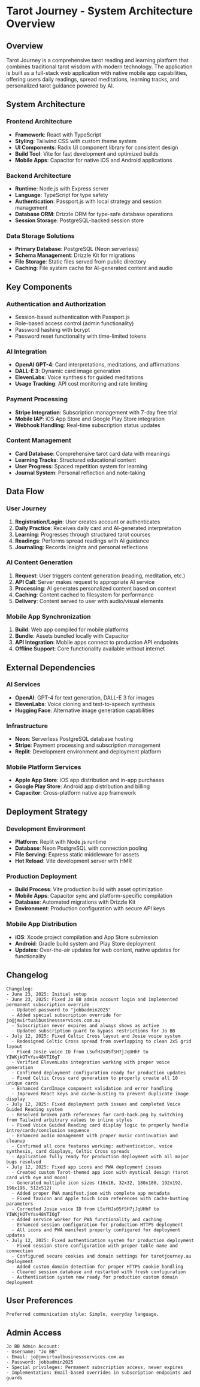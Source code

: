 # Tarot Journey - System Architecture Overview

## Overview

Tarot Journey is a comprehensive tarot reading and learning platform that combines traditional tarot wisdom with modern technology. The application is built as a full-stack web application with native mobile app capabilities, offering users daily readings, spread meditations, learning tracks, and personalized tarot guidance powered by AI.

## System Architecture

### Frontend Architecture
- **Framework**: React with TypeScript
- **Styling**: Tailwind CSS with custom theme system
- **UI Components**: Radix UI component library for consistent design
- **Build Tool**: Vite for fast development and optimized builds
- **Mobile Apps**: Capacitor for native iOS and Android applications

### Backend Architecture
- **Runtime**: Node.js with Express server
- **Language**: TypeScript for type safety
- **Authentication**: Passport.js with local strategy and session management
- **Database ORM**: Drizzle ORM for type-safe database operations
- **Session Storage**: PostgreSQL-backed session store

### Data Storage Solutions
- **Primary Database**: PostgreSQL (Neon serverless)
- **Schema Management**: Drizzle Kit for migrations
- **File Storage**: Static files served from public directory
- **Caching**: File system cache for AI-generated content and audio

## Key Components

### Authentication and Authorization
- Session-based authentication with Passport.js
- Role-based access control (admin functionality)
- Password hashing with bcrypt
- Password reset functionality with time-limited tokens

### AI Integration
- **OpenAI GPT-4**: Card interpretations, meditations, and affirmations
- **DALL-E 3**: Dynamic card image generation
- **ElevenLabs**: Voice synthesis for guided meditations
- **Usage Tracking**: API cost monitoring and rate limiting

### Payment Processing
- **Stripe Integration**: Subscription management with 7-day free trial
- **Mobile IAP**: iOS App Store and Google Play Store integration
- **Webhook Handling**: Real-time subscription status updates

### Content Management
- **Card Database**: Comprehensive tarot card data with meanings
- **Learning Tracks**: Structured educational content
- **User Progress**: Spaced repetition system for learning
- **Journal System**: Personal reflection and note-taking

## Data Flow

### User Journey
1. **Registration/Login**: User creates account or authenticates
2. **Daily Practice**: Receives daily card and AI-generated interpretation
3. **Learning**: Progresses through structured tarot courses
4. **Readings**: Performs spread readings with AI guidance
5. **Journaling**: Records insights and personal reflections

### AI Content Generation
1. **Request**: User triggers content generation (reading, meditation, etc.)
2. **API Call**: Server makes request to appropriate AI service
3. **Processing**: AI generates personalized content based on context
4. **Caching**: Content cached to filesystem for performance
5. **Delivery**: Content served to user with audio/visual elements

### Mobile App Synchronization
1. **Build**: Web app compiled for mobile platforms
2. **Bundle**: Assets bundled locally with Capacitor
3. **API Integration**: Mobile apps connect to production API endpoints
4. **Offline Support**: Core functionality available without internet

## External Dependencies

### AI Services
- **OpenAI**: GPT-4 for text generation, DALL-E 3 for images
- **ElevenLabs**: Voice cloning and text-to-speech synthesis
- **Hugging Face**: Alternative image generation capabilities

### Infrastructure
- **Neon**: Serverless PostgreSQL database hosting
- **Stripe**: Payment processing and subscription management
- **Replit**: Development environment and deployment platform

### Mobile Platform Services
- **Apple App Store**: iOS app distribution and in-app purchases
- **Google Play Store**: Android app distribution and billing
- **Capacitor**: Cross-platform native app framework

## Deployment Strategy

### Development Environment
- **Platform**: Replit with Node.js runtime
- **Database**: Neon PostgreSQL with connection pooling
- **File Serving**: Express static middleware for assets
- **Hot Reload**: Vite development server with HMR

### Production Deployment
- **Build Process**: Vite production build with asset optimization
- **Mobile Apps**: Capacitor sync and platform-specific compilation
- **Database**: Automated migrations with Drizzle Kit
- **Environment**: Production configuration with secure API keys

### Mobile App Distribution
- **iOS**: Xcode project compilation and App Store submission
- **Android**: Gradle build system and Play Store deployment
- **Updates**: Over-the-air updates for web content, native updates for functionality

## Changelog
```
Changelog:
- June 23, 2025: Initial setup
- June 23, 2025: Fixed Jo BB admin account login and implemented permanent subscription override
  - Updated password to "jobbadmin2025" 
  - Added special subscription override for jo@jmvirtualbusinessservices.com.au
  - Subscription never expires and always shows as active
  - Updated subscription guard to bypass restrictions for Jo BB
- July 12, 2025: Fixed Celtic Cross layout and Josie voice system
  - Redesigned Celtic Cross spread from overlapping to clean 2x5 grid layout
  - Fixed Josie voice ID from LSufHJs05fSH7jJqUHhF to YIWKjkOTvYsv48VTI6gT
  - Verified ElevenLabs integration working with proper voice generation
  - Confirmed deployment configuration ready for production updates
  - Fixed Celtic Cross card generation to properly create all 10 unique cards
  - Enhanced CardImage component validation and error handling
  - Improved React keys and cache-busting to prevent duplicate image display
- July 12, 2025: Fixed deployment path issues and completed Voice Guided Reading system
  - Resolved broken path references for card-back.png by switching from Tailwind arbitrary values to inline styles
  - Fixed Voice Guided Reading card display logic to properly handle intro/cards/conclusion sequence
  - Enhanced audio management with proper music continuation and cleanup
  - Confirmed all core features working: authentication, voice synthesis, card displays, Celtic Cross spreads
  - Application fully ready for production deployment with all major bugs resolved
- July 12, 2025: Fixed app icons and PWA deployment issues
  - Created custom Tarot-themed app icon with mystical design (tarot card with eye and moon)
  - Generated multiple icon sizes (16x16, 32x32, 180x180, 192x192, 196x196, 512x512)
  - Added proper PWA manifest.json with complete app metadata
  - Fixed favicon and Apple touch icon references with cache-busting parameters
  - Corrected Josie voice ID from LSufHJs05fSH7jJqUHhF to YIWKjkOTvYsv48VTI6gT
  - Added service worker for PWA functionality and caching
  - Enhanced session configuration for production HTTPS deployment
  - All icons and PWA manifest properly configured for deployment updates
- July 12, 2025: Fixed authentication system for production deployment
  - Fixed session store configuration with proper table name and connection
  - Configured secure cookies and domain settings for tarotjourney.au deployment
  - Added custom domain detection for proper HTTPS cookie handling
  - Cleared session database and restarted with fresh configuration
  - Authentication system now ready for production custom domain deployment
```

## User Preferences
```
Preferred communication style: Simple, everyday language.
```

## Admin Access
```
Jo BB Admin Account:
- Username: "Jo BB"
- Email: jo@jmvirtualbusinessservices.com.au  
- Password: jobbadmin2025
- Special privileges: Permanent subscription access, never expires
- Implementation: Email-based overrides in subscription endpoints and guards
```